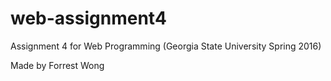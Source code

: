 # web-assignment4
Assignment 4 for Web Programming (Georgia State University Spring 2016)

Made by Forrest Wong

